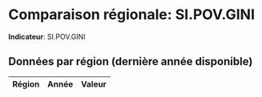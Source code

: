 # Comparaison régionale: SI.POV.GINI

**Indicateur**: SI.POV.GINI

## Données par région (dernière année disponible)

| Région | Année | Valeur |
|--------|-------|--------|
